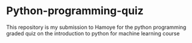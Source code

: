 # Python-programming-quiz
This repository is my submission to Hamoye for the python programming graded quiz on the introduction to python for machine learning course

